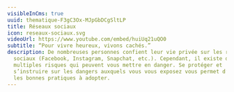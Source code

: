 ```yaml
---
visibleInCms: true
uuid: thematique-F3gC3Ox-MJpGbDCgSltLP
title: Réseaux sociaux
icon: reseaux-sociaux.svg
videoUrl: https://www.youtube.com/embed/huiUq21uQO0
subtitle: “Pour vivre heureux, vivons cachés.”
description: De nombreuses personnes confient leur vie privée sur les réseaux
  sociaux (Facebook, Instagram, Snapchat, etc.). Cependant, il existe de
  multiples risques qui peuvent vous mettre en danger. Se protéger et
  s’instruire sur les dangers auxquels vous vous exposez vous permet d’établir
  les bonnes pratiques à adopter.
---
```

